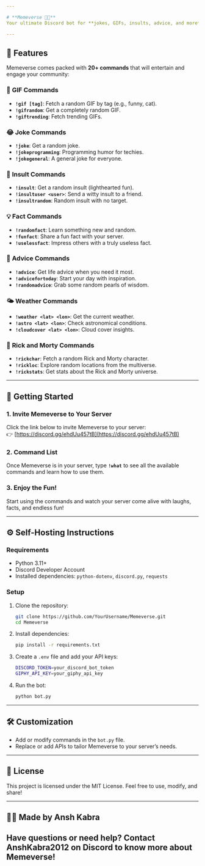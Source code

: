```yaml
---

# **Memeverse 🤖🎉**  
Your ultimate Discord bot for **jokes, GIFs, insults, advice, and more**! Whether you're looking for a laugh, fun facts, or just something to spice up your server, **Memeverse** has got you covered.  

---
```


## **🌟 Features**  
Memeverse comes packed with **20+ commands** that will entertain and engage your community:  

### 🎥 **GIF Commands**  
- **`!gif [tag]`**: Fetch a random GIF by tag (e.g., funny, cat).  
- **`!gifrandom`**: Get a completely random GIF.  
- **`!giftrending`**: Fetch trending GIFs.  

### 😂 **Joke Commands**  
- **`!joke`**: Get a random joke.  
- **`!jokeprogramming`**: Programming humor for techies.  
- **`!jokegeneral`**: A general joke for everyone.  

### 🎤 **Insult Commands**  
- **`!insult`**: Get a random insult (lighthearted fun).  
- **`!insultuser <user>`**: Send a witty insult to a friend.  
- **`!insultrandom`**: Random insult with no target.  

### 💡 **Fact Commands**  
- **`!randomfact`**: Learn something new and random.  
- **`!funfact`**: Share a fun fact with your server.  
- **`!uselessfact`**: Impress others with a truly useless fact.  

### 🧠 **Advice Commands**  
- **`!advice`**: Get life advice when you need it most.  
- **`!advicefortoday`**: Start your day with inspiration.  
- **`!randomadvice`**: Grab some random pearls of wisdom.  

### 🌤️ **Weather Commands**  
- **`!weather <lat> <lon>`**: Get the current weather.  
- **`!astro <lat> <lon>`**: Check astronomical conditions.  
- **`!cloudcover <lat> <lon>`**: Cloud cover insights.  

### 🌌 **Rick and Morty Commands**  
- **`!rickchar`**: Fetch a random Rick and Morty character.  
- **`!rickloc`**: Explore random locations from the multiverse.  
- **`!rickstats`**: Get stats about the Rick and Morty universe.  

---

## **🚀 Getting Started**  

### **1. Invite Memeverse to Your Server**  
Click the link below to invite Memeverse to your server:  
👉 [https://discord.gg/ehdUu457tB](https://discord.gg/ehdUu457tB)  

### **2. Command List**  
Once Memeverse is in your server, type **`!what`** to see all the available commands and learn how to use them.  

### **3. Enjoy the Fun!**  
Start using the commands and watch your server come alive with laughs, facts, and endless fun!  

---

## **⚙️ Self-Hosting Instructions**  

### **Requirements**  
- Python 3.11+  
- Discord Developer Account  
- Installed dependencies: `python-dotenv`, `discord.py`, `requests`  

### **Setup**  
1. Clone the repository:  
   ```bash
   git clone https://github.com/YourUsername/Memeverse.git
   cd Memeverse
   ```

2. Install dependencies:  
   ```bash
   pip install -r requirements.txt
   ```

3. Create a `.env` file and add your API keys:  
   ```bash
   DISCORD_TOKEN=your_discord_bot_token
   GIPHY_API_KEY=your_giphy_api_key
   ```

4. Run the bot:  
   ```bash
   python bot.py
   ```

---

## **🛠️ Customization**  

- Add or modify commands in the `bot.py` file.  
- Replace or add APIs to tailor Memeverse to your server’s needs.  

---

## **📖 License**  
This project is licensed under the MIT License. Feel free to use, modify, and share!  

---

## **👨‍💻 Made by Ansh Kabra**  
Have questions or need help? Contact **AnshKabra2012** on Discord to know more about Memeverse!  
---
